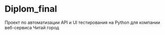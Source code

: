 # Diplom_final
Проект по автоматизации API и UI тестирования на Python для компании веб-сервиса Читай город
